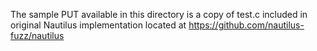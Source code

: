The sample PUT available in this directory is a copy of test.c included in original Nautilus implementation located at https://github.com/nautilus-fuzz/nautilus


